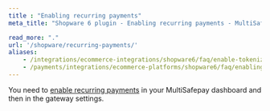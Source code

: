 ```yaml
---
title : "Enabling recurring payments"
meta_title: "Shopware 6 plugin - Enabling recurring payments - MultiSafepay Docs"

read_more: "."
url: '/shopware/recurring-payments/'
aliases:
    - /integrations/ecommerce-integrations/shopware6/faq/enable-tokenization-within-shopware6
    - /payments/integrations/ecommerce-platforms/shopware6/faq/enabling-tokenization/
---
```


You need to [enable recurring payments](/features/recurring-payments) in your MultiSafepay dashboard and then in the gateway settings. 

